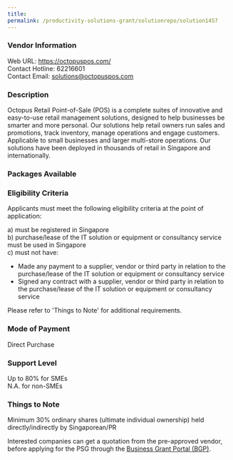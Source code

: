 ```yaml
---
title: 
permalink: /productivity-solutions-grant/solutionrepo/solution1457
---
```


### Vendor Information
Web URL: https://octopuspos.com/ <br>Contact Hotline: 62216601 <br>Contact Email: solutions@octopuspos.com <br>

### Description

Octopus Retail Point-of-Sale (POS) is a complete suites of innovative and easy-to-use retail management solutions, designed to help businesses be smarter and more personal. Our solutions help retail owners run sales and promotions, track inventory, manage operations and engage customers. Applicable to small businesses and larger multi-store operations. Our solutions have been deployed in thousands of retail in Singapore and internationally.

### Packages Available


### Eligibility Criteria

Applicants must meet the following eligibility criteria at the point of application:

a) must be registered in Singapore <br>
b) purchase/lease of the IT solution or equipment or consultancy service must be used in Singapore <br>
c) must not have:
- Made any payment to a supplier, vendor or third party in relation to the purchase/lease of the IT solution or equipment or consultancy service
- Signed any contract with a supplier, vendor or third party in relation to the purchase/lease of the IT solution or equipment or consultancy service

Please refer to 'Things to Note' for additional requirements.

### Mode of Payment
Direct Purchase

### Support Level
Up to 80% for SMEs <br>
N.A. for non-SMEs

### Things to Note
Minimum 30% ordinary shares (ultimate individual ownership) held directly/indirectly by Singaporean/PR

Interested companies can get a quotation from the pre-approved vendor, before applying for the PSG through the <a target='_blank' href='https://www.businessgrants.gov.sg/'>Business Grant Portal (BGP)</a>.
